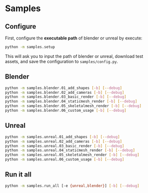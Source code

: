 # Samples

## Configure
First, configure the **executable path** of blender or unreal by execute:

```bash
python -m samples.setup
```

This will ask you to input the path of blender or unreal, download test assets, and save the configuration to `samples/config.py`.

## Blender

```bash
python -m samples.blender.01_add_shapes [-b] [--debug]
python -m samples.blender.02_add_cameras [-b] [--debug]
python -m samples.blender.03_basic_render [-b] [--debug]
python -m samples.blender.04_staticmesh_render [-b] [--debug]
python -m samples.blender.05_skeletalmesh_render [-b] [--debug]
python -m samples.blender.06_custom_usage [-b] [--debug]
```

## Unreal

```bash
python -m samples.unreal.01_add_shapes [-b] [--debug]
python -m samples.unreal.02_add_cameras [-b] [--debug]
python -m samples.unreal.03_basic_render [-b] [--debug]
python -m samples.unreal.04_staticmesh_render [-b] [--debug]
python -m samples.unreal.05_skeletalmesh_render [-b] [--debug]
python -m samples.unreal.06_custom_usage [-b] [--debug]
```

## Run it all

```bash
python -m samples.run_all [-e {unreal,blender}] [-b] [--debug]
```
